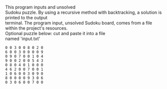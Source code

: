 
This program inputs and unsolved 	
Sudoku puzzle. By using a recursive method with	
backtracking, a solution is printed to the output 	
terminal. The program input, unsolved Sudoku board,	
comes from a file within the project's resources. 	
Optional puzzle below: cut and paste it into a file 	
named 'input.txt'	
	
	0 0 3 0 0 8 0 2 0
	6 0 0 3 0 0 0 0 9
	0 9 0 7 0 0 1 0 4
	9 0 0 2 0 0 5 4 3
	0 8 0 4 0 1 0 0 0
	4 6 2 0 0 7 0 0 1
	1 0 6 0 0 3 0 9 0
	8 0 0 0 0 9 3 0 6
	0 3 0 6 0 0 7 0 0
